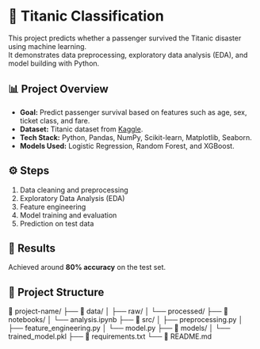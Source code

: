 # 🚢 Titanic Classification

This project predicts whether a passenger survived the Titanic disaster using machine learning.  
It demonstrates data preprocessing, exploratory data analysis (EDA), and model building with Python.

## 📊 Project Overview
- **Goal:** Predict passenger survival based on features such as age, sex, ticket class, and fare.  
- **Dataset:** Titanic dataset from [Kaggle](https://www.kaggle.com/c/titanic).  
- **Tech Stack:** Python, Pandas, NumPy, Scikit-learn, Matplotlib, Seaborn.  
- **Models Used:** Logistic Regression, Random Forest, and XGBoost.

## ⚙️ Steps
1. Data cleaning and preprocessing  
2. Exploratory Data Analysis (EDA)  
3. Feature engineering  
4. Model training and evaluation  
5. Prediction on test data

## 🚀 Results
Achieved around **80% accuracy** on the test set.

## 📁 Project Structure

📁 project-name/
├── 📁 data/
│   ├── raw/
│   └── processed/
├── 📁 notebooks/
│   └── analysis.ipynb
├── 📁 src/
│   ├── preprocessing.py
│   ├── feature_engineering.py
│   └── model.py
├── 📁 models/
│   └── trained_model.pkl
├── 📄 requirements.txt
└── 📄 README.md
